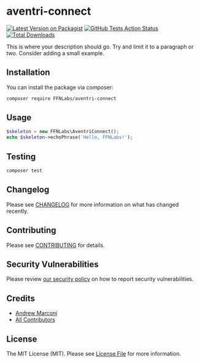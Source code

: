 # aventri-connect

[![Latest Version on Packagist](https://img.shields.io/packagist/v/FFNLabs/aventri-connect.svg?style=flat-square)](https://packagist.org/packages/FFNLabs/aventri-connect)
[![GitHub Tests Action Status](https://img.shields.io/github/workflow/status/FFNLabs/aventri-connect/Tests?label=tests)](https://github.com/FFNLabs/aventri-connect/actions?query=workflow%3ATests+branch%3Amaster)
[![Total Downloads](https://img.shields.io/packagist/dt/FFNLabs/aventri-connect.svg?style=flat-square)](https://packagist.org/packages/FFNLabs/aventri-connect)


This is where your description should go. Try and limit it to a paragraph or two. Consider adding a small example.

## Installation

You can install the package via composer:

```bash
composer require FFNLabs/aventri-connect
```

## Usage

```php
$skeleton = new FFNLabs\AventriConnect();
echo $skeleton->echoPhrase('Hello, FFNLabs!');
```

## Testing

```bash
composer test
```

## Changelog

Please see [CHANGELOG](CHANGELOG.md) for more information on what has changed recently.

## Contributing

Please see [CONTRIBUTING](.github/CONTRIBUTING.md) for details.

## Security Vulnerabilities

Please review [our security policy](../../security/policy) on how to report security vulnerabilities.

## Credits

- [Andrew Marconi](https://github.com/FFNLabs)
- [All Contributors](../../contributors)

## License

The MIT License (MIT). Please see [License File](LICENSE.md) for more information.

